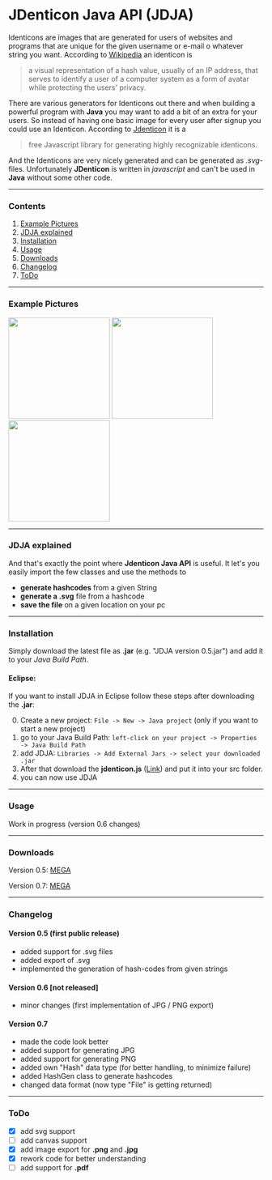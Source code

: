 # JDenticon Java API (JDJA)

Identicons are images that are generated for users of websites and programs that are unique for the given username or e-mail o whatever string you want. According to [Wikipedia](https://en.wikipedia.org/wiki/Identicon) an identicon is

>  a visual representation of a hash value, usually of an IP address, that serves to identify a user of a computer system as a form of avatar while protecting the users' privacy.

There are various generators for Identicons out there and when building a powerful program with **Java** you may want to add a bit of an extra for your users. So instead of having one basic image for every user after signup you could use an Identicon. According to [Jdenticon](http://jdenticon.com/) it is a

> free Javascript library for generating highly recognizable identicons.

And the Identicons are very nicely generated and can be generated as *.svg*-files. Unfortunately **JDenticon** is written in *javascript* and can't be used in **Java** without some other code.

___

### Contents

1. [Example Pictures](https://github.com/xXJetstreamXx/JDenticon-Java-API#example-pictures)
2. [JDJA explained](https://github.com/xXJetstreamXx/JDenticon-Java-API#jdja-explained)
3. [Installation](https://github.com/xXJetstreamXx/JDenticon-Java-API#installation)
4. [Usage](https://github.com/xXJetstreamXx/JDenticon-Java-API#usage)
5. [Downloads](https://github.com/xXJetstreamXx/JDenticon-Java-API#downloads)
6. [Changelog](https://github.com/xXJetstreamXx/JDenticon-Java-API#changelog)
7. [ToDo](https://github.com/xXJetstreamXx/JDenticon-Java-API#todo)
___

### Example Pictures

<img src="https://s31.postimg.org/co8invbpj/Test.png" width="200">
<img src="https://s31.postimg.org/ki9499jif/Test_Number_One.png" width="200">
<img src="https://s31.postimg.org/hpfwp8j5z/Test_Number_Three.png" width="200">

___

### JDJA explained

And that's exactly the point where **Jdenticon Java API** is useful. It let's you easily import the few classes and use the methods to

- **generate hashcodes** from a given String
- **generate a .svg** file from a hashcode
- **save the file** on a given location on your pc

___

### Installation

Simply download the latest file as **.jar** (e.g. "JDJA version 0.5.jar") and add it to your _Java Build Path_. 

#### Eclipse:

If you want to install JDJA in Eclipse follow these steps after downloading the **.jar**:

0. Create a new project: `File -> New -> Java project` (only if you want to start a new project)
1. go to your Java Build Path: `left-click on your project -> Properties -> Java Build Path`
2. add JDJA: `Libraries -> Add External Jars -> select your downloaded .jar`
3. After that download the **jdenticon.js** ([Link](https://cdn.jsdelivr.net/jdenticon/1.3.2/jdenticon.min.js)) and put it into your src folder.
4. you can now use JDJA

___

### Usage

Work in progress (version 0.6 changes)

___

### Downloads

Version 0.5: [MEGA](https://mega.nz/#!xcgWkJYa!KumUEkA5qXQ77byiQ9Hy2u9LI9XCYlXsY1093pQcfMk)

Version 0.7: [MEGA](https://mega.nz/#!tRQFXI4A!5gQMvo2HT5ukdf9sGtyLqCZqWVob6YP4AhYWuOzYPfs)
___

### Changelog

#### Version 0.5 (first public release)

- added support for .svg files
- added export of .svg
- implemented the generation of hash-codes from given strings

#### Version 0.6 [not released]

- minor changes (first implementation of JPG / PNG export)

#### Version 0.7

- made the code look better
- added support for generating JPG
- added support for generating PNG
- added own "Hash" data type (for better handling, to minimize failure)
- added HashGen class to generate hashcodes
- changed data format (now type "File" is getting returned)

___

### ToDo

- [x] add svg support
- [ ] add canvas support
- [x] add image export for **.png** and **.jpg**
- [x] rework code for better understanding
- [ ] add support for **.pdf**
